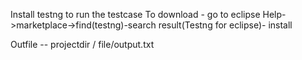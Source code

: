 
Install testng to run the testcase
To download - go to eclipse Help->marketplace->find(testng)-search result(Testng for eclipse)- install

Outfile -- projectdir / file/output.txt